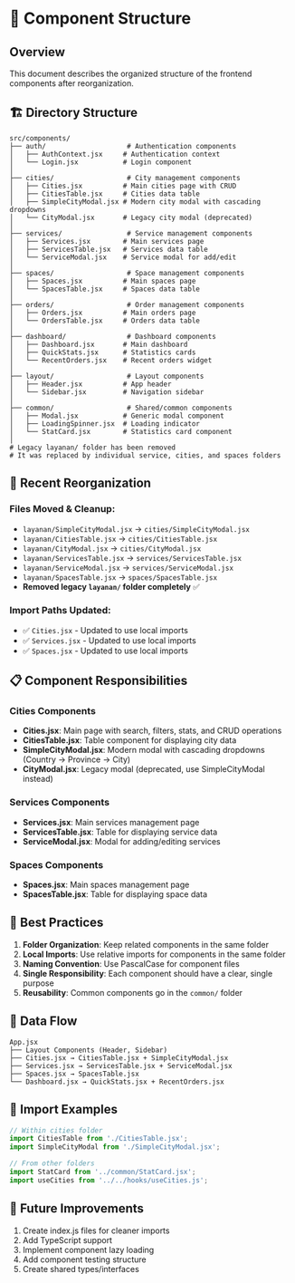 # 📁 Component Structure

## Overview
This document describes the organized structure of the frontend components after reorganization.

## 🏗️ Directory Structure

```
src/components/
├── auth/                    # Authentication components
│   ├── AuthContext.jsx     # Authentication context
│   └── Login.jsx           # Login component
│
├── cities/                  # City management components
│   ├── Cities.jsx          # Main cities page with CRUD
│   ├── CitiesTable.jsx     # Cities data table
│   ├── SimpleCityModal.jsx # Modern city modal with cascading dropdowns
│   └── CityModal.jsx       # Legacy city modal (deprecated)
│
├── services/                # Service management components
│   ├── Services.jsx        # Main services page
│   ├── ServicesTable.jsx   # Services data table
│   └── ServiceModal.jsx    # Service modal for add/edit
│
├── spaces/                  # Space management components
│   ├── Spaces.jsx          # Main spaces page
│   └── SpacesTable.jsx     # Spaces data table
│
├── orders/                  # Order management components
│   ├── Orders.jsx          # Main orders page
│   └── OrdersTable.jsx     # Orders data table
│
├── dashboard/               # Dashboard components
│   ├── Dashboard.jsx       # Main dashboard
│   ├── QuickStats.jsx      # Statistics cards
│   └── RecentOrders.jsx    # Recent orders widget
│
├── layout/                  # Layout components
│   ├── Header.jsx          # App header
│   └── Sidebar.jsx         # Navigation sidebar
│
├── common/                  # Shared/common components
│   ├── Modal.jsx           # Generic modal component
│   ├── LoadingSpinner.jsx  # Loading indicator
│   └── StatCard.jsx        # Statistics card component
│
# Legacy layanan/ folder has been removed
# It was replaced by individual service, cities, and spaces folders
```

## 🔄 Recent Reorganization

### Files Moved & Cleanup:
- `layanan/SimpleCityModal.jsx` → `cities/SimpleCityModal.jsx`
- `layanan/CitiesTable.jsx` → `cities/CitiesTable.jsx`
- `layanan/CityModal.jsx` → `cities/CityModal.jsx`
- `layanan/ServicesTable.jsx` → `services/ServicesTable.jsx`
- `layanan/ServiceModal.jsx` → `services/ServiceModal.jsx`
- `layanan/SpacesTable.jsx` → `spaces/SpacesTable.jsx`
- **Removed legacy `layanan/` folder completely** ✅

### Import Paths Updated:
- ✅ `Cities.jsx` - Updated to use local imports
- ✅ `Services.jsx` - Updated to use local imports
- ✅ `Spaces.jsx` - Updated to use local imports

## 📋 Component Responsibilities

### Cities Components
- **Cities.jsx**: Main page with search, filters, stats, and CRUD operations
- **CitiesTable.jsx**: Table component for displaying city data
- **SimpleCityModal.jsx**: Modern modal with cascading dropdowns (Country → Province → City)
- **CityModal.jsx**: Legacy modal (deprecated, use SimpleCityModal instead)

### Services Components
- **Services.jsx**: Main services management page
- **ServicesTable.jsx**: Table for displaying service data
- **ServiceModal.jsx**: Modal for adding/editing services

### Spaces Components
- **Spaces.jsx**: Main spaces management page
- **SpacesTable.jsx**: Table for displaying space data

## 🎯 Best Practices

1. **Folder Organization**: Keep related components in the same folder
2. **Local Imports**: Use relative imports for components in the same folder
3. **Naming Convention**: Use PascalCase for component files
4. **Single Responsibility**: Each component should have a clear, single purpose
5. **Reusability**: Common components go in the `common/` folder

## 📝 Data Flow

```
App.jsx
├── Layout Components (Header, Sidebar)
├── Cities.jsx → CitiesTable.jsx + SimpleCityModal.jsx
├── Services.jsx → ServicesTable.jsx + ServiceModal.jsx
├── Spaces.jsx → SpacesTable.jsx
└── Dashboard.jsx → QuickStats.jsx + RecentOrders.jsx
```

## 🔧 Import Examples

```javascript
// Within cities folder
import CitiesTable from './CitiesTable.jsx';
import SimpleCityModal from './SimpleCityModal.jsx';

// From other folders
import StatCard from '../common/StatCard.jsx';
import useCities from '../../hooks/useCities.js';
```

## 🚀 Future Improvements

1. Create index.js files for cleaner imports
2. Add TypeScript support
3. Implement component lazy loading
4. Add component testing structure
5. Create shared types/interfaces 